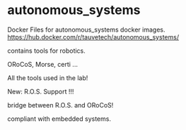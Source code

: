 # autonomous_systems
Docker Files for autonomous_systems docker images.
https://hub.docker.com/r/tauvetech/autonomous_systems/

contains tools for robotics.

ORoCoS, Morse, certi ...

All the tools used in the lab!

New: R.O.S. Support !!!

bridge between R.O.S. and ORoCoS!

compliant with embedded systems.
